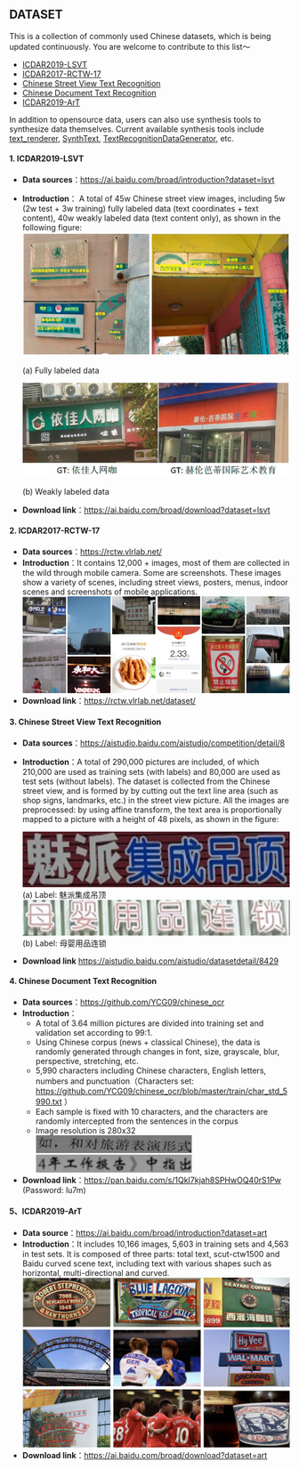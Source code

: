 ## DATASET
This is a collection of commonly used Chinese datasets, which is being updated continuously. You are welcome to contribute to this list～
- [ICDAR2019-LSVT](#ICDAR2019-LSVT)
- [ICDAR2017-RCTW-17](#ICDAR2017-RCTW-17)
- [Chinese Street View Text Recognition](#中文街景文字识别)
- [Chinese Document Text Recognition](#中文文档文字识别)
- [ICDAR2019-ArT](#ICDAR2019-ArT)

In addition to opensource data, users can also use synthesis tools to synthesize data themselves. Current available synthesis tools include [text_renderer](https://github.com/Sanster/text_renderer), [SynthText](https://github.com/ankush-me/SynthText), [TextRecognitionDataGenerator](https://github.com/Belval/TextRecognitionDataGenerator), etc.

<a name="ICDAR2019-LSVT"></a>
#### 1. ICDAR2019-LSVT
- **Data sources**：https://ai.baidu.com/broad/introduction?dataset=lsvt
- **Introduction**： A total of 45w Chinese street view images, including 5w (2w test + 3w training) fully labeled data (text coordinates + text content), 40w weakly labeled data (text content only), as shown in the following figure:
    ![](../../datasets/LSVT_1.jpg)

    (a) Fully labeled data

    ![](../../datasets/LSVT_2.jpg)

    (b) Weakly labeled data
- **Download link**：https://ai.baidu.com/broad/download?dataset=lsvt

<a name="ICDAR2017-RCTW-17"></a>
#### 2. ICDAR2017-RCTW-17
- **Data sources**：https://rctw.vlrlab.net/
- **Introduction**：It contains 12,000 + images, most of them are collected in the wild through mobile camera. Some are screenshots. These images show a variety of scenes, including street views, posters, menus, indoor scenes and screenshots of mobile applications.
    ![](../../datasets/rctw.jpg)
- **Download link**：https://rctw.vlrlab.net/dataset/

<a name="中文街景文字识别"></a>
#### 3. Chinese Street View Text Recognition
- **Data sources**：https://aistudio.baidu.com/aistudio/competition/detail/8
- **Introduction**：A total of 290,000 pictures are included, of which 210,000 are used as training sets (with labels) and 80,000 are used as test sets (without labels). The dataset is collected from the Chinese street view, and is formed by by cutting out the text line area (such as shop signs, landmarks, etc.) in the street view picture. All the images are preprocessed: by using affine transform, the text area is proportionally mapped to a picture with a height of 48 pixels, as shown in the figure:

    ![](../../datasets/ch_street_rec_1.png)  
    (a) Label: 魅派集成吊顶  
    ![](../../datasets/ch_street_rec_2.png)  
    (b) Label: 母婴用品连锁  
- **Download link**
https://aistudio.baidu.com/aistudio/datasetdetail/8429

<a name="中文文档文字识别"></a>
#### 4. Chinese Document Text Recognition
- **Data sources**：https://github.com/YCG09/chinese_ocr  
- **Introduction**：  
    - A total of 3.64 million pictures are divided into training set and validation set according to 99:1.
    - Using Chinese corpus (news + classical Chinese), the data is randomly generated through changes in font, size, grayscale, blur, perspective, stretching, etc.
    - 5,990 characters including Chinese characters, English letters, numbers and punctuation（Characters set: https://github.com/YCG09/chinese_ocr/blob/master/train/char_std_5990.txt ）
    - Each sample is fixed with 10 characters, and the characters are randomly intercepted from the sentences in the corpus
    - Image resolution is 280x32  
    ![](../../datasets/ch_doc1.jpg)  
    ![](../../datasets/ch_doc3.jpg)  
- **Download link**：https://pan.baidu.com/s/1QkI7kjah8SPHwOQ40rS1Pw (Password: lu7m)

<a name="ICDAR2019-ArT"></a>
#### 5、ICDAR2019-ArT
- **Data source**：https://ai.baidu.com/broad/introduction?dataset=art
- **Introduction**：It includes 10,166 images, 5,603 in training sets and 4,563 in test sets. It is composed of three parts: total text, scut-ctw1500 and Baidu curved scene text, including text with various shapes such as horizontal, multi-directional and curved.
    ![](../../datasets/ArT.jpg)
- **Download link**：https://ai.baidu.com/broad/download?dataset=art
